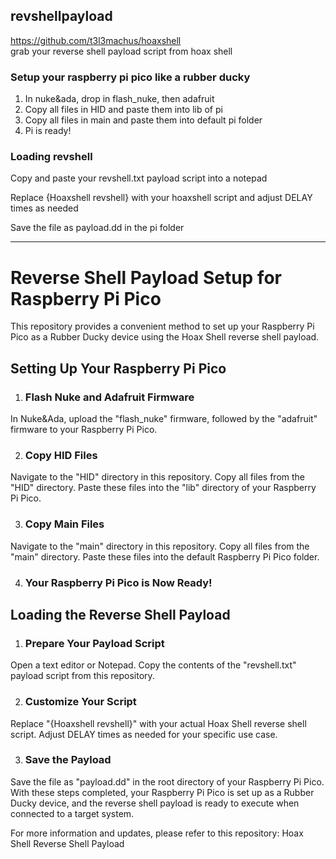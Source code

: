 ## revshellpayload
https://github.com/t3l3machus/hoaxshell                                                                                                                                                                                      
grab your reverse shell payload script from hoax shell

### Setup your raspberry pi pico like a rubber ducky
  1. In nuke&ada, drop in flash_nuke, then adafruit
  2. Copy all files in HID and paste them into lib of pi
  3. Copy all files in main and paste them into default pi folder
  4. Pi is ready!

### Loading revshell
Copy and paste your revshell.txt payload script into a notepad

Replace {Hoaxshell revshell} with your hoaxshell script and adjust DELAY times as needed

Save the file as payload.dd in the pi folder


----------------------------------
# Reverse Shell Payload Setup for Raspberry Pi Pico
This repository provides a convenient method to set up your Raspberry Pi Pico as a Rubber Ducky device using the Hoax Shell reverse shell payload.

## Setting Up Your Raspberry Pi Pico
1. ### Flash Nuke and Adafruit Firmware

In Nuke&Ada, upload the "flash_nuke" firmware, followed by the "adafruit" firmware to your Raspberry Pi Pico.

2. ### Copy HID Files

Navigate to the "HID" directory in this repository.
Copy all files from the "HID" directory.
Paste these files into the "lib" directory of your Raspberry Pi Pico.

3. ### Copy Main Files

Navigate to the "main" directory in this repository.
Copy all files from the "main" directory.
Paste these files into the default Raspberry Pi Pico folder.

4. ### Your Raspberry Pi Pico is Now Ready!

## Loading the Reverse Shell Payload
1. ### Prepare Your Payload Script

Open a text editor or Notepad.
Copy the contents of the "revshell.txt" payload script from this repository.

2. ### Customize Your Script

Replace "{Hoaxshell revshell}" with your actual Hoax Shell reverse shell script.
Adjust DELAY times as needed for your specific use case.

3. ### Save the Payload

Save the file as "payload.dd" in the root directory of your Raspberry Pi Pico.
With these steps completed, your Raspberry Pi Pico is set up as a Rubber Ducky device, and the reverse shell payload is ready to execute when connected to a target system.

For more information and updates, please refer to this repository: Hoax Shell Reverse Shell Payload
